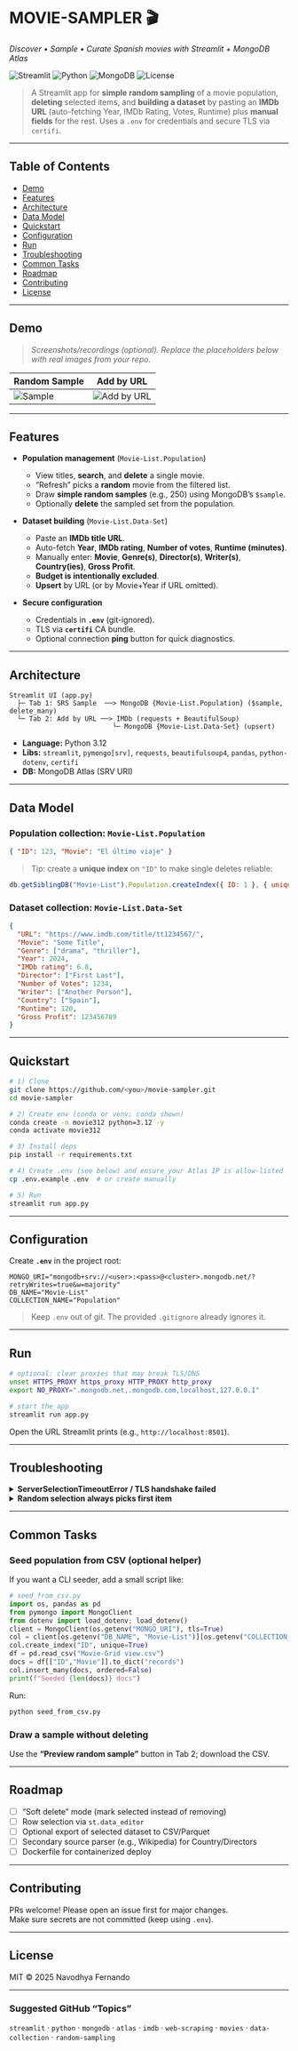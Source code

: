 # MOVIE-SAMPLER 🎬  
_Discover • Sample • Curate Spanish movies with Streamlit + MongoDB Atlas_

![Streamlit](https://img.shields.io/badge/Streamlit-app-red)
![Python](https://img.shields.io/badge/Python-3.12-blue)
![MongoDB](https://img.shields.io/badge/MongoDB-Atlas-brightgreen)
![License](https://img.shields.io/badge/License-MIT-black)

> A Streamlit app for **simple random sampling** of a movie population, **deleting** selected items, and **building a dataset** by pasting an **IMDb URL** (auto-fetching Year, IMDb Rating, Votes, Runtime) plus **manual fields** for the rest. Uses a `.env` for credentials and secure TLS via `certifi`.

---

## Table of Contents
- [Demo](#demo)
- [Features](#features)
- [Architecture](#architecture)
- [Data Model](#data-model)
- [Quickstart](#quickstart)
- [Configuration](#configuration)
- [Run](#run)
- [Troubleshooting](#troubleshooting)
- [Common Tasks](#common-tasks)
- [Roadmap](#roadmap)
- [Contributing](#contributing)
- [License](#license)

---

## Demo
> _Screenshots/recordings (optional). Replace the placeholders below with real images from your repo._

| Random Sample | Add by URL |
|---|---|
| ![Sample](docs/img/Sampling-Page.png) | ![Add by URL](docs/img/Data-Entry.png) |

---

## Features

- **Population management** (`Movie-List.Population`)
  - View titles, **search**, and **delete** a single movie.
  - “Refresh” picks a **random** movie from the filtered list.
  - Draw **simple random samples** (e.g., 250) using MongoDB’s `$sample`.
  - Optionally **delete** the sampled set from the population.

- **Dataset building** (`Movie-List.Data-Set`)
  - Paste an **IMDb title URL**.
  - Auto-fetch **Year**, **IMDb rating**, **Number of votes**, **Runtime (minutes)**.
  - Manually enter: **Movie**, **Genre(s)**, **Director(s)**, **Writer(s)**, **Country(ies)**, **Gross Profit**.
  - **Budget is intentionally excluded**.
  - **Upsert** by URL (or by Movie+Year if URL omitted).

- **Secure configuration**
  - Credentials in **`.env`** (git-ignored).
  - TLS via **`certifi`** CA bundle.
  - Optional connection **ping** button for quick diagnostics.

---

## Architecture

```
Streamlit UI (app.py)
  ├─ Tab 1: SRS Sample  ──> MongoDB {Movie-List.Population} ($sample, delete_many)
  └─ Tab 2: Add by URL ──> IMDb (requests + BeautifulSoup)
                          └─ MongoDB {Movie-List.Data-Set} (upsert)
```

- **Language:** Python 3.12  
- **Libs:** `streamlit`, `pymongo[srv]`, `requests`, `beautifulsoup4`, `pandas`, `python-dotenv`, `certifi`  
- **DB:** MongoDB Atlas (SRV URI)

---

## Data Model

### Population collection: `Movie-List.Population`
```json
{ "ID": 123, "Movie": "El último viaje" }
```

> Tip: create a **unique index** on `"ID"` to make single deletes reliable:
```js
db.getSiblingDB("Movie-List").Population.createIndex({ ID: 1 }, { unique: true })
```

### Dataset collection: `Movie-List.Data-Set`
```json
{
  "URL": "https://www.imdb.com/title/tt1234567/",
  "Movie": "Some Title",
  "Genre": ["drama", "thriller"],
  "Year": 2024,
  "IMDb rating": 6.8,
  "Director": ["First Last"],
  "Number of Votes": 1234,
  "Writer": ["Another Person"],
  "Country": ["Spain"],
  "Runtime": 120,
  "Gross Profit": 123456789
}
```

---

## Quickstart

```bash
# 1) Clone
git clone https://github.com/<you>/movie-sampler.git
cd movie-sampler

# 2) Create env (conda or venv; conda shown)
conda create -n movie312 python=3.12 -y
conda activate movie312

# 3) Install deps
pip install -r requirements.txt

# 4) Create .env (see below) and ensure your Atlas IP is allow-listed
cp .env.example .env  # or create manually

# 5) Run
streamlit run app.py
```

---

## Configuration

Create **`.env`** in the project root:

```env
MONGO_URI="mongodb+srv://<user>:<pass>@<cluster>.mongodb.net/?retryWrites=true&w=majority"
DB_NAME="Movie-List"
COLLECTION_NAME="Population"
```

> Keep `.env` out of git. The provided `.gitignore` already ignores it.

---

## Run

```bash
# optional: clear proxies that may break TLS/DNS
unset HTTPS_PROXY https_proxy HTTP_PROXY http_proxy
export NO_PROXY=".mongodb.net,.mongodb.com,localhost,127.0.0.1"

# start the app
streamlit run app.py
```

Open the URL Streamlit prints (e.g., `http://localhost:8501`).

---

## Troubleshooting

<details>
<summary><b>ServerSelectionTimeoutError / TLS handshake failed</b></summary>

1. **Allowlist IP** in Atlas → Network Access. For a quick test, allow `0.0.0.0/0` (then restrict).  
2. Ensure SRV + CA deps in the **same env**:
   ```bash
   pip install --upgrade "pymongo[srv]>=4.7.2" dnspython certifi
   conda install -y openssl ca-certificates certifi
   python -c "import ssl; print(ssl.OPENSSL_VERSION)"  # TLS 1.2+ required
   ```
3. **Disable proxies / SSL inspection** temporarily (or try a mobile hotspot):
   ```bash
   unset HTTPS_PROXY https_proxy HTTP_PROXY http_proxy
   export NO_PROXY=".mongodb.net,.mongodb.com,localhost,127.0.0.1"
   ```
4. Copy a **fresh SRV URI** from Atlas (Drivers → “Connect your application”).  
5. Try the **non-SRV** connection string from Atlas if DNS is blocked.  
6. In the app, click **🔌 Test Atlas connection** to verify.
</details>

<details>
<summary><b>Random selection always picks first item</b></summary>
We persist `selected_id` in `st.session_state` and pick a random ID when there’s no valid selection (or on “Refresh”). If you still see the first item, ensure you’re on the latest `app.py` in this repo.
</details>

---

## Common Tasks

### Seed population from CSV (optional helper)
If you want a CLI seeder, add a small script like:

```python
# seed_from_csv.py
import os, pandas as pd
from pymongo import MongoClient
from dotenv import load_dotenv; load_dotenv()
client = MongoClient(os.getenv("MONGO_URI"), tls=True)
col = client[os.getenv("DB_NAME", "Movie-List")][os.getenv("COLLECTION_NAME", "Population")]
col.create_index("ID", unique=True)
df = pd.read_csv("Movie-Grid view.csv")
docs = df[["ID","Movie"]].to_dict("records")
col.insert_many(docs, ordered=False)
print(f"Seeded {len(docs)} docs")
```

Run:
```bash
python seed_from_csv.py
```

### Draw a sample without deleting
Use the **“Preview random sample”** button in Tab 2; download the CSV.

---

## Roadmap
- [ ] “Soft delete” mode (mark selected instead of removing)  
- [ ] Row selection via `st.data_editor`  
- [ ] Optional export of selected dataset to CSV/Parquet  
- [ ] Secondary source parser (e.g., Wikipedia) for Country/Directors  
- [ ] Dockerfile for containerized deploy  

---

## Contributing
PRs welcome! Please open an issue first for major changes.  
Make sure secrets are not committed (keep using `.env`).

---

## License
MIT © 2025 Navodhya Fernando

---

### Suggested GitHub “Topics”
`streamlit` · `python` · `mongodb` · `atlas` · `imdb` · `web-scraping` · `movies` · `data-collection` · `random-sampling`
